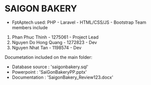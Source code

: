 # SAIGON BAKERY

- FptAptech used: PHP - Laravel - HTML/CSS/JS - Bootstrap Team members include

1. Phan Phuc Thinh - 1275061 - Project Lead
2. Nguyen Do Hong Quang - 1272823 - Dev
3. Nguyen Nhat Tan - 1198574 - Dev

Documetation included on the main folder:

- Database source : 'saigonbakery.sql'
- Powerpoint : 'SaiGonBakeryPP.pptx'
- Documentation : 'SaigonBakery_Review123.docx'

